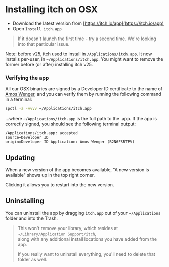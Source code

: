 # Installing itch on OSX

  * Download the latest version from [https://itch.io/app](https://itch.io/app)
  * Open `Install itch.app`

> If it doesn't launch the first time - try a second time. We're looking
> into that particular issue.

Note: before v25, itch used to install in `/Applications/itch.app`. It now installs
per-user, in `~/Applications/itch.app`. You might want to remove the former before
(or after) installing itch v25.

### Verifying the app

All our OSX binaries are signed by a Developer ID certificate to the name of [Amos Wenger](https://github.com/fasterthanlime), and you can verify them by running the following command in a terminal:

```bash
spctl -a -vvvv ~/Applications/itch.app
```

...where `~/Applications/itch.app` is the full path to the .app. If the app is correctly signed, you should see the following terminal output:

```
/Applications/itch.app: accepted
source=Developer ID
origin=Developer ID Application: Amos Wenger (B2N6FSRTPV)
```

## Updating

When a new version of the app becomes available, "A new version is available"
shows up in the top right corner.

Clicking it allows you to restart into the new version.

## Uninstalling

You can uninstall the app by dragging `itch.app` out of your `~/Applications` folder and into the Trash.

> This won't remove your library, which resides at `~/Library/Application Support/itch`,  
> along with any additional install locations you have added from the app.
>
> If you really want to uninstall everything, you'll need to delete that folder as well.



